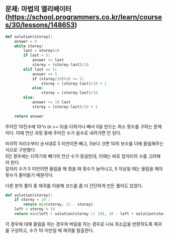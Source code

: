 ## 문제: 마법의 엘리베이터 (https://school.programmers.co.kr/learn/courses/30/lessons/148653)  
  
```python
def solution(storey):
    answer = 0
    while storey:
        last = storey%10
        if last < 5:
            answer += last
            storey = (storey-last)/10
        elif last == 5:
            answer += 5
            if (storey/10)%10 >= 5:
                storey = (storey-last)/10 + 1
            else:
                storey = (storey-last)/10
        else:
            answer += 10-last
            storey = (storey-last)/10 + 1
    
    return answer
   ```

주어진 10진수에 10^n (n >= 0)을 더하거나 빼서 0을 만드는 최소 횟수를 구하는 문제이다. 이때 연산 과정 중에 주어진 수가 음수로 내려가면 안 된다.  

마지막 자리수부터 순서대로 5 미만이면 빼고, 5보다 크면 10의 보수를 더해 올림해주는 식으로 구현했다.  
5인 경우에는 더하기와 빼기의 연산 수가 동일한데, 이때는 바로 앞자리의 수를 고려해야 한다.  
앞자리 수가 5 미만이면 올림을 해 줬을 때 횟수가 늘어나고, 5 이상일 때는 올림을 해야 횟수가 줄어들기 때문이다.  

다른 분의 풀이 중 재귀를 이용해 코드를 좀 더 간단하게 만든 풀이도 있었다.  
```python
def solution(storey):
    if storey < 10 :
        return min(storey, 11 - storey)
    left = storey % 10
    return min(left + solution(storey // 10), 10 - left + solution(storey // 10 + 1))
```
각 경우에 대해 올림을 하는 경우와 버림을 하는 경우로 나눠 최소값을 반환하도록 재귀를 구성하고, 수가 10 미만일 때 재귀를 탈출한다.  
